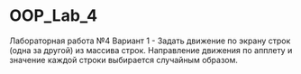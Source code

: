 # OOP_Lab_4
Лабораторная работа №4 Вариант 1 - Задать движение по экрану строк (одна за другой) из массива строк. Направление движения по апплету и значение каждой строки выбирается случайным образом.

